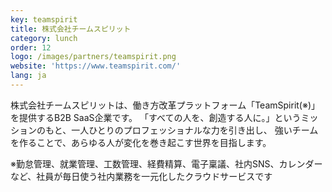 ```yaml
---
key: teamspirit
title: 株式会社チームスピリット
category: lunch
order: 12
logo: /images/partners/teamspirit.png
website: 'https://www.teamspirit.com/'
lang: ja
---
```

株式会社チームスピリットは、働き方改革プラットフォーム「TeamSpirit(※)」を提供するB2B SaaS企業です。
「すべての人を、創造する人に。」というミッションのもと、一人ひとりのプロフェッショナルな力を引き出し、
強いチームを作ることで、あらゆる人が変化を巻き起こす世界を目指します。

※勤怠管理、就業管理、工数管理、経費精算、電子稟議、社内SNS、カレンダーなど、社員が毎日使う社内業務を一元化したクラウドサービスです